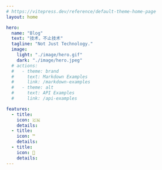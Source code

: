 ```yaml
---
# https://vitepress.dev/reference/default-theme-home-page
layout: home

hero:
  name: "Blog"
  text: "技术，不止技术"
  tagline: "Not Just Technology."
  image: 
    light: "./image/hero.gif"
    dark: "./image/hero.jpeg"
  # actions:
  #   - theme: brand
  #     text: Markdown Examples
  #     link: /markdown-examples
  #   - theme: alt
  #     text: API Examples
  #     link: /api-examples

features:
  - title: 
    icon: 🇨🇳
    details: 
  - title: 
    icon: ™
    details: 
  - title: 
    icon: 🍃
    details: 
---
```

